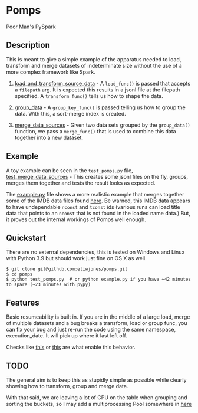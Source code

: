 # Pomps

Poor Man's PySpark

## Description

This is meant to give a simple example of the apparatus needed to load, transform and merge datasets of indeterminate size without the use of a more complex framework like Spark.

1. [load_and_transform_source_data](https://github.com/eliwjones/pomps/blob/37b96e23729170e6d896b0ec9732c7d15688e765/pomps.py#L11) - A `load_func()` is passed that accepts a `filepath` arg.  It is expected this results in a jsonl file at the filepath specified.
A `transform_func()` tells us how to shape the data.

2. [group_data](https://github.com/eliwjones/pomps/blob/37b96e23729170e6d896b0ec9732c7d15688e765/pomps.py#L48) - A `group_key_func()` is passed telling us how to group the data.  With this, a sort-merge index is created.

3. [merge_data_sources](https://github.com/eliwjones/pomps/blob/37b96e23729170e6d896b0ec9732c7d15688e765/pomps.py#L241) - Given two data sets grouped by the `group_data()` function, we pass a `merge_func()` that is used to combine this data together into a new dataset.

## Example

A toy example can be seen in the `test_pomps.py` file, [test_merge_data_sources](https://github.com/eliwjones/pomps/blob/37b96e23729170e6d896b0ec9732c7d15688e765/test_pomps.py#L139) - This creates some jsonl files on the fly, groups, merges them together and tests the result looks as expected.

The [example.py](https://github.com/eliwjones/pomps/blob/master/example.py) file shows a more realistic example that merges together some of the IMDB data files found [here](https://datasets.imdbws.com/).  Be warned, this IMDB data appears to have undependable `nconst` and `tconst` ids (various runs can load title data that points to an `nconst` that is not found in the loaded name data.)  But, it proves out the internal workings of Pomps well enough.

## Quickstart

There are no external dependencies, this is tested on Windows and Linux with Python 3.9 but should work just fine on OS X as well.

```
$ git clone git@github.com:eliwjones/pomps.git
$ cd pomps
$ python test_pomps.py  # or python example.py if you have ~42 minutes to spare (~23 minutes with pypy)
```

## Features

Basic resumeability is built in.  If you are in the middle of a large load, merge of multiple datasets and a bug breaks a transform, load or group func, you can fix your bug and just re-run the code using the same namespace, execution_date.  It will pick up where it last left off.

Checks like [this](https://github.com/eliwjones/pomps/blob/8071727d71408182c60cbecb4a853c32e18039b2/pomps.py#L17-L20) or [this](https://github.com/eliwjones/pomps/blob/8071727d71408182c60cbecb4a853c32e18039b2/pomps.py#L69-L71) are what enable this behavior.

## TODO

The general aim is to keep this as stupidly simple as possible while clearly showing how to transform, group and merge data.

With that said, we are leaving a lot of CPU on the table when grouping and sorting the buckets, so I may add a multiprocessing Pool somewhere in [here](https://github.com/eliwjones/pomps/blob/bbcf534282152a2e000c1003ecf79f4e08794fb2/pomps.py#L129-L158)
